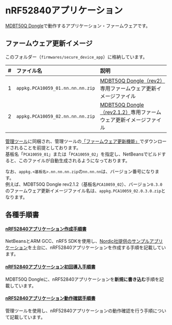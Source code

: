 # nRF52840アプリケーション

[MDBT50Q Dongle](../../../FIDO2Device/MDBT50Q_Dongle/README.md)で動作するアプリケーション・ファームウェアです。

## ファームウェア更新イメージ

このフォルダー（`firmwares/secure_device_app`）に格納しています。

| # |ファイル名 |説明 |
|:-:|:-|:-|
|1|`appkg.PCA10059_01.nn.nn.nn.zip`|[MDBT50Q Dongle（rev2）](../../../FIDO2Device/MDBT50Q_Dongle/pcb_rev2/README.md)専用ファームウェア更新イメージファイル|
|2|`appkg.PCA10059_02.nn.nn.nn.zip`|[MDBT50Q Dongle（rev2.1.2）](../../../FIDO2Device/MDBT50Q_Dongle/pcb_rev2_1_2/README.md)専用ファームウェア更新イメージファイル|

[管理ツール](../../../MaintenanceTool)に同梱され、管理ツールの[「ファームウェア更新機能」](../../../MaintenanceTool/macOSApp/UPDATEFIRMWARE.md)でダウンロードされることを前提としております。<br>
基板名「`PCA10059_01`」または「`PCA10059_02`」を指定し、NetBeansでビルドすると、このファイルが自動生成されるようになっております。

なお、`appkg.<基板名>.nn.nn.nn.zip`の`nn.nn.nn`は、バージョン番号になります。<br>
例えば、MDBT50Q Dongle rev2.1.2（基板名`PCA10059_02`）、バージョン`0.3.0`のファームウェア更新イメージファイル名は、`appkg.PCA10059_02.0.3.0.zip`となります。

## 各種手順書

#### [nRF52840アプリケーション作成手順書](../../../nRF52840_app/firmwares/secure_device_app/BUILDAPP.md)
NetBeansとARM GCC、nRF5 SDKを使用し、[Nordic社提供のサンプルアプリケーション](https://infocenter.nordicsemi.com/topic/sdk_nrf5_v17.0.2/ble_sdk_app_hrs.html)を土台に、nRF52840アプリケーションを作成する手順を記載しています。

#### [nRF52840アプリケーション初回導入手順書](../../../nRF52840_app/firmwares/secure_device_app/WRITEAPP.md)
MDBT50Q Dongleに、nRF52840アプリケーションを<b>新規に書き込む</b>手順を記載しています。

#### [nRF52840アプリケーション動作確認手順書](../../../nRF52840_app/firmwares/secure_device_app/TESTAPP.md)
管理ツールを使用し、nRF52840アプリケーションの動作確認を行う手順について記載しています。
